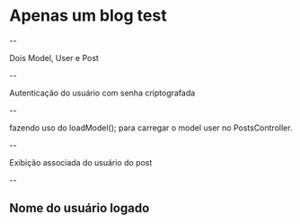 # Apenas um blog test

--

Dois Model, User e Post

--

Autenticação do usuário com senha criptografada

--

fazendo uso do loadModel(); para carregar o model user no PostsController.

--

Exibição associada do usuário do post

--

Nome do usuário logado
--
